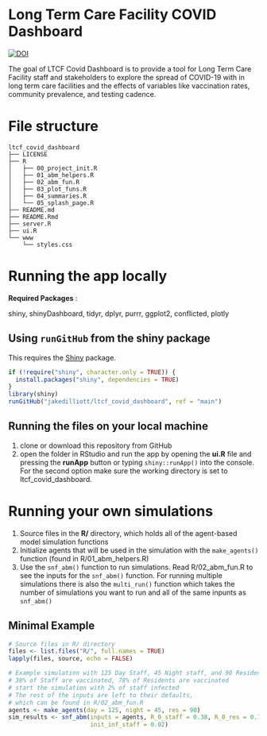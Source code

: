 
<!-- README.md is generated from README.Rmd. Please edit that file -->

# Long Term Care Facility COVID Dashboard

<!-- badges: start -->

[![DOI](https://zenodo.org/badge/377954746.svg)](https://zenodo.org/badge/latestdoi/377954746)
<!-- badges: end -->

The goal of LTCF Covid Dashboard is to provide a tool for Long Term Care
Facility staff and stakeholders to explore the spread of COVID-19 with
in long term care facilities and the effects of variables like
vaccination rates, community prevalence, and testing cadence.

# File structure

    ltcf_covid_dashboard
    ├── LICENSE
    ├── R
    │   ├── 00_project_init.R
    │   ├── 01_abm_helpers.R
    │   ├── 02_abm_fun.R
    │   ├── 03_plot_funs.R
    │   ├── 04_summaries.R
    │   └── 05_splash_page.R
    ├── README.md
    ├── README.Rmd
    ├── server.R
    ├── ui.R
    └── www
        └── styles.css

# Running the app locally

**Required Packages** :

shiny, shinyDashboard, tidyr, dplyr, purrr, ggplot2, conflicted, plotly

## Using `runGitHub` from the shiny package

This requires the [Shiny](https://www.github.com/rstudio/shiny) package.

``` r
if (!require("shiny", character.only = TRUE)) {
  install.packages("shiny", dependencies = TRUE)
}
library(shiny)
runGitHub("jakedilliott/ltcf_covid_dashboard", ref = "main")
```

## Running the files on your local machine

1.  clone or download this repository from GitHub
2.  open the folder in RStudio and run the app by opening the **ui.R**
    file and pressing the **runApp** button or typing `shiny::runApp()`
    into the console. For the second option make sure the working
    directory is set to ltcf_covid_dashboard.

# Running your own simulations

1.  Source files in the **R/** directory, which holds all of the
    agent-based model simulation functions
2.  Initialize agents that will be used in the simulation with the
    `make_agents()` function (found in R/01_abm_helpers.R)
3.  Use the `snf_abm()` function to run simulations. Read R/02_abm_fun.R
    to see the inputs for the `snf_abm()` function. For running multiple
    simulations there is also the `multi_run()` function which takes the
    number of simulations you want to run and all of the same inpunts as
    `snf_abm()`

## Minimal Example

``` r
# Source files in R/ directory
files <- list.files("R/", full.names = TRUE)
lapply(files, source, echo = FALSE)

# Example simulation with 125 Day Staff, 45 Night staff, and 90 Residents
# 38% of Staff are vaccinated, 78% of Residents are vaccinated
# start the simulation with 2% of staff infected
# The rest of the inputs are left to their defaults, 
# which can be found in R/02_abm_fun.R
agents <- make_agents(day = 125, night = 45, res = 90)
sim_results <- snf_abm(inputs = agents, R_0_staff = 0.38, R_0_res = 0.78,
                       init_inf_staff = 0.02)
```
